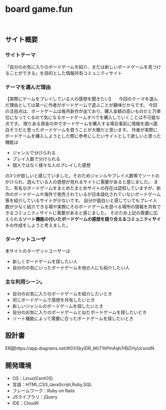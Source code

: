 # board game.fun
​
## サイト概要
### サイトテーマ
「自分のお気に入りのボードゲームを紹介、または新しいボードゲームを見つけることができる」を目的とした情報共有コミュニティサイト
​
### テーマを選んだ理由
【実際にゲームをプレイしている人の感想を聞きたい】
　今回のテーマを選んだ理由としては第一に作者がボードゲームで遊ぶことが趣味だからです。
今回の注目点は、ボードゲームは毎月新作が出ており、購入金額の高いものだと万単位になってくるので気になるボードゲームすべてを購入していくことは不可能な点です。
限りある資金の中でボードゲームを購入する場合事前に情報を調べ面白そうだと思ったボードゲームを買うことが大概だと思います。
作者が実際にボードゲームを購入しようとした際に参考にしたいサイトとして欲しいと思った機能は
- ジャンルで分けられる
- プレイ人数で分けられる
- 個人ではなく様々な人のプレイした感想

の3つが欲しいと感じていました。そのためジャンルやプレイ人数等でソートのかけられ、遊んでいる人の感想が見れるサイトに需要があると感じました。
また、有名なボードゲームをまとめたまとめサイトの存在は認知していますが、新作のボードゲームや海外で発売されているが日本語化されていないボードゲーム等を紹介しているサイトが少ないです。
自分が面白いと感じていてもプレイ人数が少なく紹介できる場や実際にそのボードゲームを遊べる場所の情報を共有できるコミュニティサイトに需要があると感じました。
そのため上記の需要に応えられる**ソート機能の付いたボードゲームの感想を語り合えるコミュニティサイト**の作成をしようと考えました。
### ターゲットユーザ
本サイトのターゲットユーザーは
- 新しくボードゲームを探したい人
- 自分のの気にいったボードゲームを他の人にも紹介したい人
### 主な利用シーン。
- 自分のお気に入りのボードゲームを紹介したいとき
- 同じボードゲームで感想を共有したいとき
- 新しいジャンルのボードゲームを探したいとき
- 自分のお気に入りのボードゲームと似たボードゲームを探したいとき
- ソート機能によって需要に合ったボードゲームを探したいとき
​
## 設計書
ER図https://app.diagrams.net/#G1rSkylDR_McT1hPmAqh7rBiZHyUcsnslN
​
## 開発環境
- OS：Linux(CentOS)
- 言語：HTML,CSS,JavaScript,Ruby,SQL
- フレームワーク：Ruby on Rails
- JSライブラリ：jQuery
- IDE：Cloud9
​
